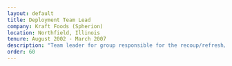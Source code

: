 ```yaml
---
layout: default
title: Deployment Team Lead
company: Kraft Foods (Spherion)
location: Northfield, Illinois
tenure: August 2002 - March 2007
description: "Team leader for group responsible for the recoup/refresh/replacement of thousands of leased technology assets at Kraft Food's North American headquarters. "
order: 60
---
```

